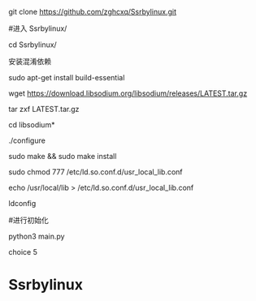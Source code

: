 


git clone https://github.com/zghcxq/Ssrbylinux.git

#进入 Ssrbylinux/

cd Ssrbylinux/





安装混淆依赖 

sudo apt-get install build-essential

wget https://download.libsodium.org/libsodium/releases/LATEST.tar.gz

tar zxf LATEST.tar.gz

cd libsodium*

./configure

sudo make && sudo make install

sudo chmod 777 /etc/ld.so.conf.d/usr_local_lib.conf

echo /usr/local/lib > /etc/ld.so.conf.d/usr_local_lib.conf

ldconfig



#进行初始化

python3 main.py

choice 5 





# Ssrbylinux

